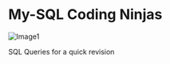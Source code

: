 # My-SQL Coding Ninjas
![Image1](https://user-images.githubusercontent.com/97792024/184505891-fe3c4910-f4e7-426e-a8fe-cea40e82c97a.png)

SQL  Queries for a quick revision
